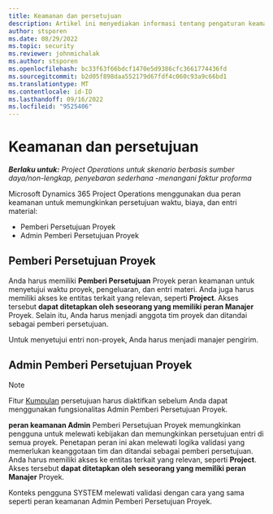 ```yaml
---
title: Keamanan dan persetujuan
description: Artikel ini menyediakan informasi tentang pengaturan keamanan untuk bekerja dengan persetujuan di Microsoft Dynamics 365 Project Operations.
author: stsporen
ms.date: 08/29/2022
ms.topic: security
ms.reviewer: johnmichalak
ms.author: stsporen
ms.openlocfilehash: bc33f63f66bdcf1470e5d9386cfc3661774436fd
ms.sourcegitcommit: b2d05f898daa552179d67fdf4c060c93a9c66bd1
ms.translationtype: MT
ms.contentlocale: id-ID
ms.lasthandoff: 09/16/2022
ms.locfileid: "9525406"
---
```

# <a name="security-and-approvals"></a>Keamanan dan persetujuan

_**Berlaku untuk:** Project Operations untuk skenario berbasis sumber daya/non-lengkap, penyebaran sederhana -menangani faktur proforma_

Microsoft Dynamics 365 Project Operations menggunakan dua peran keamanan untuk memungkinkan persetujuan waktu, biaya, dan entri material:

- Pemberi Persetujuan Proyek
- Admin Pemberi Persetujuan Proyek

## <a name="project-approver"></a>Pemberi Persetujuan Proyek

Anda harus memiliki **Pemberi Persetujuan** Proyek peran keamanan untuk menyetujui waktu proyek, pengeluaran, dan entri materi. Anda juga harus memiliki akses ke entitas terkait yang relevan, seperti **Project**. Akses tersebut **dapat ditetapkan oleh seseorang yang memiliki peran Manajer** Proyek. Selain itu, Anda harus menjadi anggota tim proyek dan ditandai sebagai pemberi persetujuan.

Untuk menyetujui entri non-proyek, Anda harus menjadi manajer pengirim.

## <a name="project-approver-admin"></a>Admin Pemberi Persetujuan Proyek

> [!NOTE]
> Fitur [Kumpulan](approval-sets.md) persetujuan harus diaktifkan sebelum Anda dapat menggunakan fungsionalitas Admin Pemberi Persetujuan Proyek.

**peran keamanan Admin** Pemberi Persetujuan Proyek memungkinkan pengguna untuk melewati kebijakan dan memungkinkan persetujuan entri di semua proyek. Penetapan peran ini akan melewati logika validasi yang memerlukan keanggotaan tim dan ditandai sebagai pemberi persetujuan. Anda harus memiliki akses ke entitas terkait yang relevan, seperti **Project**. Akses tersebut **dapat ditetapkan oleh seseorang yang memiliki peran Manajer** Proyek.

Konteks pengguna SYSTEM melewati validasi dengan cara yang sama seperti peran keamanan Admin Pemberi Persetujuan Proyek.
